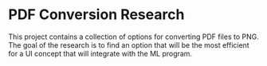 # PDF Conversion Research

This project contains a collection of options for converting PDF files to PNG. The goal of the research is to find an option that will be the most efficient for a UI concept that will integrate with the ML program.

